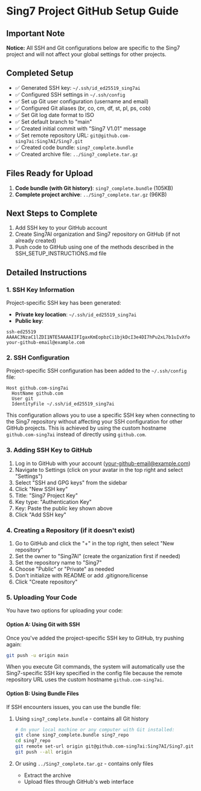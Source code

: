 # Sing7 Project GitHub Setup Guide

## Important Note
**Notice:** All SSH and Git configurations below are specific to the Sing7 project and will not affect your global settings for other projects.

## Completed Setup
- ✅ Generated SSH key: `~/.ssh/id_ed25519_sing7ai`
- ✅ Configured SSH settings in `~/.ssh/config`
- ✅ Set up Git user configuration (username and email)
- ✅ Configured Git aliases (br, co, cm, df, st, pl, ps, cob)
- ✅ Set Git log date format to ISO
- ✅ Set default branch to "main"
- ✅ Created initial commit with "Sing7 V1.01" message
- ✅ Set remote repository URL: `git@github.com-sing7ai:Sing7AI/Sing7.git`
- ✅ Created code bundle: `sing7_complete.bundle`
- ✅ Created archive file: `../Sing7_complete.tar.gz`

## Files Ready for Upload
1. **Code bundle (with Git history)**: `sing7_complete.bundle` (105KB)
2. **Complete project archive**: `../Sing7_complete.tar.gz` (96KB)

## Next Steps to Complete
1. Add SSH key to your GitHub account
2. Create Sing7AI organization and Sing7 repository on GitHub (if not already created)
3. Push code to GitHub using one of the methods described in the SSH_SETUP_INSTRUCTIONS.md file

## Detailed Instructions

### 1. SSH Key Information

Project-specific SSH key has been generated:

- **Private key location**: `~/.ssh/id_ed25519_sing7ai`
- **Public key**:
```
ssh-ed25519 AAAAC3NzaC1lZDI1NTE5AAAAIIFIgaxKmEopbzCi1bjkDcI3e4DI7hPu2xL7b1uIvXfo your-github-email@example.com
```

### 2. SSH Configuration

Project-specific SSH configuration has been added to the `~/.ssh/config` file:

```
Host github.com-sing7ai
  HostName github.com
  User git
  IdentityFile ~/.ssh/id_ed25519_sing7ai
```

This configuration allows you to use a specific SSH key when connecting to the Sing7 repository without affecting your SSH configuration for other GitHub projects. This is achieved by using the custom hostname `github.com-sing7ai` instead of directly using `github.com`.

### 3. Adding SSH Key to GitHub

1. Log in to GitHub with your account (your-github-email@example.com)
2. Navigate to Settings (click on your avatar in the top right and select "Settings")
3. Select "SSH and GPG keys" from the sidebar
4. Click "New SSH key"
5. Title: "Sing7 Project Key"
6. Key type: "Authentication Key"
7. Key: Paste the public key shown above
8. Click "Add SSH key"

### 4. Creating a Repository (if it doesn't exist)

1. Go to GitHub and click the "+" in the top right, then select "New repository"
2. Set the owner to "Sing7AI" (create the organization first if needed)
3. Set the repository name to "Sing7"
4. Choose "Public" or "Private" as needed
5. Don't initialize with README or add .gitignore/license
6. Click "Create repository"

### 5. Uploading Your Code

You have two options for uploading your code:

#### Option A: Using Git with SSH

Once you've added the project-specific SSH key to GitHub, try pushing again:
```bash
git push -u origin main
```

When you execute Git commands, the system will automatically use the Sing7-specific SSH key specified in the config file because the remote repository URL uses the custom hostname `github.com-sing7ai`.

#### Option B: Using Bundle Files

If SSH encounters issues, you can use the bundle file:

1. Using `sing7_complete.bundle` - contains all Git history
   ```bash
   # On your local machine or any computer with Git installed:
   git clone sing7_complete.bundle sing7_repo
   cd sing7_repo
   git remote set-url origin git@github.com-sing7ai:Sing7AI/Sing7.git
   git push --all origin
   ```

2. Or using `../Sing7_complete.tar.gz` - contains only files
   - Extract the archive
   - Upload files through GitHub's web interface 